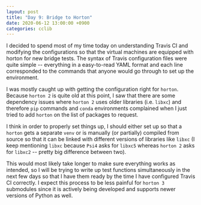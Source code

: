 ```yaml
---
layout: post
title: "Day 9: Bridge to Horton"
date: 2020-06-12 13:00:00 +0900
categories: cclib
---
```


I decided to spend most of my time today on understanding Travis CI and modifying the configurations so that the virtual machines are equipped with horton for new bridge tests. The syntax of Travis configuration files were quite simple -- everything in a easy-to-read YAML format and each line corresponded to the commands that anyone would go through to set up the environment.

I was mostly caught up with getting the configuration right for `horton`. Because `horton 2` is quite old at this point, I saw that there are some dependency issues where `horton 2` uses older libraries (i.e. `libxc`) and therefore `pip` commands and `conda` environments complained when I just tried to add `horton` on the list of packages to request.

I think in order to properly set things up, I should either set up so that a `horton` gets a separate `venv` or is manually (or partially) compiled from source so that it can be linked with different versions of libraries like `libxc` (I keep mentioning `libxc` because `Psi4` asks for `libxc5` whereas `horton 2` asks for `libxc2` -- pretty big difference between two).

This would most likely take longer to make sure everything works as intended, so I will be trying to write up test functions simultaneously in the next few days so that I have them ready by the time I have configured Travis CI correctly. I expect this process to be less painful for `horton 3` submodules since it is actively being developed and supports newer versions of Python as well.

